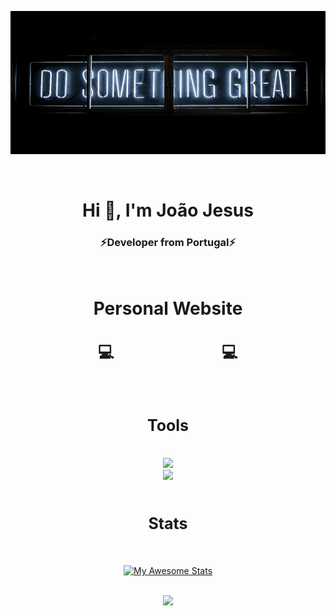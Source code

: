 [![MasterHead](1.jpg)](https://github.com/JoaoJesus1337/)

<br>
<h1 align="center">Hi 👋, I'm João Jesus</h1>
<h3 align="center">⚡️Developer from Portugal⚡️</h3>
<br>
<h1 align="center">Personal Website</h1>
<h3 align="center" style="font-size:25px">💻 <a style="text-decoration:none;color:white" target="_blank" rel="noopener noreferrer" 
href="https://joaojesus1337.github.io/MyWebSite/">JoaoJesus.pt</a>💻</h3>
<br>
<h2 align="center" style="font-size:25px">Tools</h2>
<br>
<div align="center">
    <img src="https://skillicons.dev/icons?i=html,css,javascript,bootstrap,mysql,php,java" />
    <br>
    <img src="https://skillicons.dev/icons?i=vscode,visualstudio,androidstudio,ps,linux,github,stackoverflow" />
</div>
<br>
<h2 align="center" style="font-size:25px">Stats</h2>
<br>
<div align="center">

[![My Awesome Stats](https://awesome-github-stats.azurewebsites.net/user-stats/JoaoJesus1337?cardType=github&theme=tokyonight)](https://git.io/awesome-stats-card)

<br>

<img width="450px" src="https://github-readme-stats.vercel.app/api/top-langs/?username=JoaoJesus1337&layout=compact&theme=radical" />

</div>
